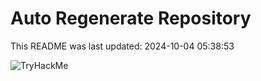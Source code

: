 # Auto Regenerate Repository

This README was last updated: 2024-10-04 05:38:53

 ![TryHackMe](https://tryhackme.com/badge/533634)